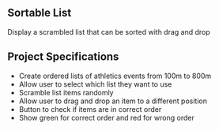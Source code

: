 ## Sortable List

Display a scrambled list that can be sorted with drag and drop

## Project Specifications

- Create ordered lists of athletics events from 100m to 800m
- Allow user to select which list they want to use
- Scramble list items randomly
- Allow user to drag and drop an item to a different position
- Button to check if items are in correct order
- Show green for correct order and red for wrong order
